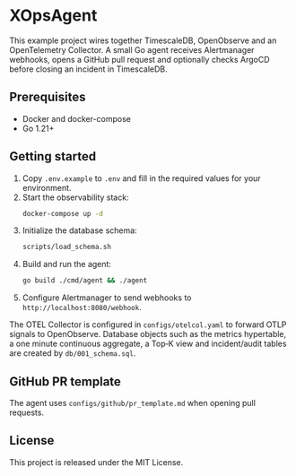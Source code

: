 # XOpsAgent

This example project wires together TimescaleDB, OpenObserve and an OpenTelemetry Collector. A small Go agent receives Alertmanager webhooks, opens a GitHub pull request and optionally checks ArgoCD before closing an incident in TimescaleDB.

## Prerequisites
- Docker and docker-compose
- Go 1.21+

## Getting started

1. Copy `.env.example` to `.env` and fill in the required values for your environment.
2. Start the observability stack:
   ```bash
   docker-compose up -d
   ```
3. Initialize the database schema:
   ```bash
   scripts/load_schema.sh
   ```
4. Build and run the agent:
   ```bash
   go build ./cmd/agent && ./agent
   ```
5. Configure Alertmanager to send webhooks to `http://localhost:8080/webhook`.

The OTEL Collector is configured in `configs/otelcol.yaml` to forward OTLP signals to OpenObserve. Database objects such as the metrics hypertable, a one minute continuous aggregate, a Top‑K view and incident/audit tables are created by `db/001_schema.sql`.

## GitHub PR template
The agent uses `configs/github/pr_template.md` when opening pull requests.

## License
This project is released under the MIT License.
